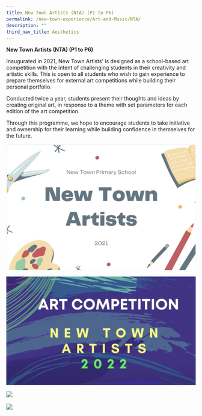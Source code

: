 ```yaml
---
title: New Town Artists (NTA) (P1 to P6)
permalink: /new-town-experience/Art-and-Music/NTA/
description: ""
third_nav_title: Aesthetics
---
```


**New Town Artists (NTA) (P1 to P6)**

Inaugurated in 2021, New Town Artists’ is designed as a school-based art competition with the  intent of challenging students in their creativity and artistic skills. This is open to all students who wish to gain experience to prepare themselves for external art competitions while building their personal portfolio.
 
Conducted twice a year, students present their thoughts and ideas by creating original art, in response to a theme with set parameters for each edition of the art competition.
 
Through this programme, we hope to encourage students to take initiative and ownership for their learning while building confidence in themselves for the future. 

![](/images/Art%20and%20Music/New%20Town%20Artists/New%20Town%20Artists%201%20(Cover).png)

![](/images/Art%20and%20Music/New%20Town%20Artists/New%20Town%20Artists%202%20(Cover).png)

![](/images/Art%20and%20Music/New%20Town%20Artists/New%20Town%20Artist%203.png)

![](/images/Art%20and%20Music/New%20Town%20Artists/New%20Town%20Artist%204.png)